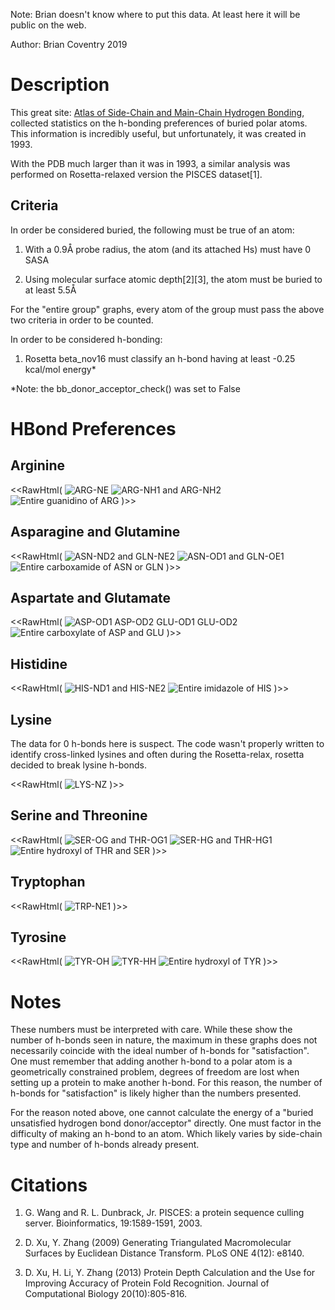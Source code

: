 Note: Brian doesn't know where to put this data. At least here it will be public on the web.

Author: Brian Coventry 2019

# Description
This great site: [Atlas of Side-Chain and Main-Chain Hydrogen Bonding](http://prowl.rockefeller.edu/aainfo/hbonds.html), collected statistics on the h-bonding preferences of buried polar atoms. This information is incredibly useful, but unfortunately, it was created in 1993.

With the PDB much larger than it was in 1993, a similar analysis was performed on Rosetta-relaxed version the PISCES dataset[1].

## Criteria 

In order be considered buried, the following must be true of an atom:

1. With a 0.9Å probe radius, the atom (and its attached Hs) must have 0 SASA

2. Using molecular surface atomic depth[2][3], the atom must be buried to at least 5.5Å

For the "entire group" graphs, every atom of the group must pass the above two criteria in order to be counted.

In order to be considered h-bonding:

1. Rosetta beta_nov16 must classify an h-bond having at least -0.25 kcal/mol energy*

\*Note: the bb_donor_acceptor_check() was set to False


# HBond Preferences

## Arginine

<<RawHtml(
<img src="images/ARG-NE.png"  alt="ARG-NE">
<img src="images/ARG-N.png"  alt="ARG-NH1 and ARG-NH2">
<img src="images/G-ARG.png"  alt="Entire guanidino of ARG">
)>>

## Asparagine and Glutamine

<<RawHtml(
<img src="images/AMIDE-N.png"  alt="ASN-ND2 and GLN-NE2">
<img src="images/AMIDE-O.png"  alt="ASN-OD1 and GLN-OE1">
<img src="images/G-AMIDE.png"  alt="Entire carboxamide of ASN or GLN">
)>>

## Aspartate and Glutamate

<<RawHtml(
<img src="images/CARB-O.png"  alt="ASP-OD1 ASP-OD2 GLU-OD1 GLU-OD2">
<img src="images/G-CARB.png"  alt="Entire carboxylate of ASP and GLU">
)>>

## Histidine

<<RawHtml(
<img src="images/HIS-N.png"  alt="HIS-ND1 and HIS-NE2">
<img src="images/G-HIS.png"  alt="Entire imidazole of HIS">
)>>


## Lysine

The data for 0 h-bonds here is suspect. The code wasn't properly written to identify cross-linked lysines and often during the Rosetta-relax, rosetta decided to break lysine h-bonds.

<<RawHtml(
<img src="images/LYS-N.png"  alt="LYS-NZ">
)>>


## Serine and Threonine

<<RawHtml(
<img src="images/SER-O.png"  alt="SER-OG and THR-OG1">
<img src="images/SER-H.png"  alt="SER-HG and THR-HG1">
<img src="images/G-SER.png"  alt="Entire hydroxyl of THR and SER">
)>>


## Tryptophan

<<RawHtml(
<img src="images/TRP-N.png"  alt="TRP-NE1">
)>>


## Tyrosine

<<RawHtml(
<img src="images/TYR-O.png"  alt="TYR-OH">
<img src="images/TYR-H.png"  alt="TYR-HH">
<img src="images/G-TYR.png"  alt="Entire hydroxyl of TYR">
)>>


# Notes

These numbers must be interpreted with care. While these show the number of h-bonds seen in nature, the maximum in these graphs does not necessarily coincide with the ideal number of h-bonds for "satisfaction". One must remember that adding another h-bond to a polar atom is a geometrically constrained problem, degrees of freedom are lost when setting up a protein to make another h-bond. For this reason, the number of h-bonds for "satisfaction" is likely higher than the numbers presented.

For the reason noted above, one cannot calculate the energy of a "buried unsatisfied hydrogen bond donor/acceptor" directly. One must factor in the difficulty of making an h-bond to an atom. Which likely varies by side-chain type and number of h-bonds already present.


# Citations 
1. G. Wang and R. L. Dunbrack, Jr. PISCES: a protein sequence culling server. Bioinformatics, 19:1589-1591, 2003. 

2. D. Xu, Y. Zhang (2009) Generating Triangulated Macromolecular Surfaces by Euclidean Distance Transform. PLoS ONE 4(12): e8140.

3. D. Xu, H. Li, Y. Zhang (2013) Protein Depth Calculation and the Use for Improving Accuracy of Protein Fold Recognition. Journal of Computational Biology 20(10):805-816.
